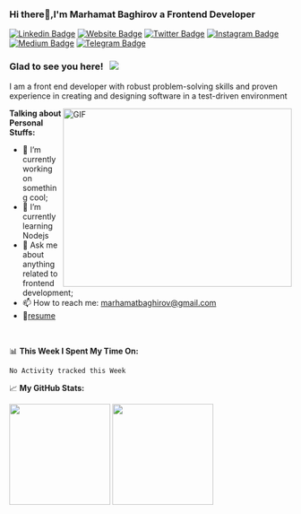 ### Hi there👋,I'm Marhamat Baghirov a Frontend Developer 

[![Linkedin Badge](https://img.shields.io/badge/-LinkedIn-0e76a8?style=flat-square&logo=Linkedin&logoColor=white)](https://www.linkedin.com/in/marhamat-baghirov-a82bb7150/)
[![Website Badge](https://img.shields.io/badge/Website-3b5998?style=flat-square&logo=google-chrome&logoColor=white)](#)
[![Twitter Badge](https://img.shields.io/badge/-Twitter-00acee?style=flat-square&logo=Twitter&logoColor=white)](https://twitter.com/MarhamatBaghir2)
[![Instagram Badge](https://img.shields.io/badge/-Instagram-e4405f?style=flat-square&logo=Instagram&logoColor=white)](https://www.instagram.com/imarhamatbaghirov/)
[![Medium Badge](https://img.shields.io/badge/medium-%2312100E.svg?&style=for-square&logo=medium&logoColor=white)](https://medium.com/@marhamatbaghirov)
[![Telegram Badge](https://img.shields.io/badge/-Telegram-0088cc?style=flat-square&logo=Telegram&logoColor=white)](https://t.me/mermilo)

### Glad to see you here! &nbsp; ![](https://visitor-badge.glitch.me/badge?page_id=Marhamat92.Marhamat92)

I am a front end developer with robust problem-solving skills and proven experience in creating and designing software in a test-driven environment

<img align="right" alt="GIF" src="https://user-images.githubusercontent.com/75548742/127445929-22606a6f-f347-4bbf-845f-e32227ad3eee.gif" width="408" height="318" />



**Talking about Personal Stuffs:**

- 🔭 I’m currently working on something cool;
- 🌱 I’m currently learning Nodejs
- 💬 Ask me about anything related to frontend development;
- 📫 How to reach me: marhamatbaghirov@gmail.com
- 📝[resume]()

</br>


📊 **This Week I Spent My Time On:**
<!--START_SECTION:waka-->
```text
No Activity tracked this Week
```
<!--END_SECTION:waka-->



📈 **My GitHub Stats:**

<p>
  <img height="180em" src="https://github-readme-stats.vercel.app/api?username=Marhamat92&show_icons=true&hide_border=true&&count_private=true&include_all_commits=true" />
  <img height="180em" src="https://github-readme-stats.vercel.app/api/top-langs/?username=Marhamat92&exclude_repo=KNN-Image-Classification&show_icons=true&hide_border=true&layout=compact&langs_count=8"/>
</p>






